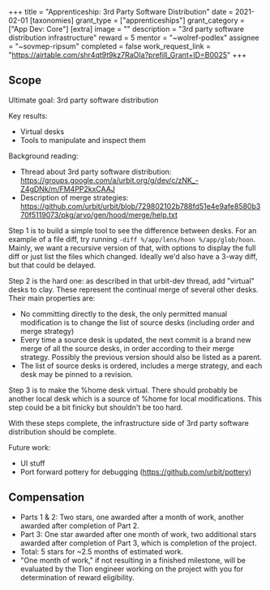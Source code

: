 +++
title = "Apprenticeship: 3rd Party Software Distribution"
date = 2021-02-01
[taxonomies]
grant_type = ["apprenticeships"]
grant_category = ["App Dev: Core"]
[extra]
image = ""
description = "3rd party software distribution infrastructure"
reward = 5
mentor = "~wolref-podlex"
assignee = "~sovmep-ripsum"
completed = false
work_request_link = "https://airtable.com/shr4qt9t9kz7RaOIa?prefill_Grant+ID=B0025"
+++

## Scope

Ultimate goal: 3rd party software distribution

Key results:
- Virtual desks
- Tools to manipulate and inspect them

Background reading:
- Thread about 3rd party software distribution: https://groups.google.com/a/urbit.org/g/dev/c/zNK_-Z4gDNk/m/FM4PP2kxCAAJ
- Description of merge strategies: https://github.com/urbit/urbit/blob/729802102b788fd51e4e9afe8580b370f5119073/pkg/arvo/gen/hood/merge/help.txt

Step 1 is to build a simple tool to see the difference between desks.  For an example of a file diff, try running `-diff %/app/lens/hoon %/app/glob/hoon`.  Mainly, we want a recursive version of that, with options to display the full diff or just list the files which changed.  Ideally we'd also have a 3-way diff, but that could be delayed.

Step 2 is the hard one: as described in that urbit-dev thread, add "virtual" desks to clay.  These represent the continual merge of several other desks.  Their main properties are:

- No committing directly to the desk, the only permitted manual modification is to change the list of source desks (including order and merge strategy)
- Every time a source desk is updated, the next commit is a brand new merge of all the source desks, in order according to their merge strategy.  Possibly the previous version should also be listed as a parent.
- The list of source desks is ordered, includes a merge strategy, and each desk may be pinned to a revision.

Step 3 is to make the %home desk virtual.  There should probably be another local desk which is a source of %home for local modifications.  This step could be a bit finicky but shouldn't be too hard.

With these steps complete, the infrastructure side of 3rd party software distribution should be complete.

Future work:
- UI stuff
- Port forward pottery for debugging (https://github.com/urbit/pottery)

## Compensation

* Parts 1 & 2: Two stars, one awarded after a month of work, another awarded after completion of Part 2. 
* Part 3: One star awarded after one month of work, two additional stars awarded after completion of Part 3, which is completion of the project.
* Total: 5 stars for ~2.5 months of estimated work. 
* "One month of work," if not resulting in a finished milestone, will be evaluated by the Tlon engineer working on the project with you for determination of reward eligibility.
